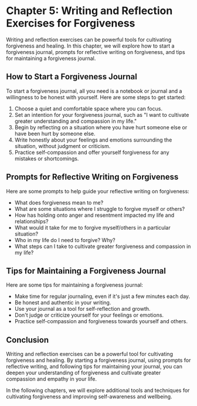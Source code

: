 Chapter 5: Writing and Reflection Exercises for Forgiveness
===========================================================

Writing and reflection exercises can be powerful tools for cultivating forgiveness and healing. In this chapter, we will explore how to start a forgiveness journal, prompts for reflective writing on forgiveness, and tips for maintaining a forgiveness journal.

How to Start a Forgiveness Journal
----------------------------------

To start a forgiveness journal, all you need is a notebook or journal and a willingness to be honest with yourself. Here are some steps to get started:

1. Choose a quiet and comfortable space where you can focus.
2. Set an intention for your forgiveness journal, such as "I want to cultivate greater understanding and compassion in my life."
3. Begin by reflecting on a situation where you have hurt someone else or have been hurt by someone else.
4. Write honestly about your feelings and emotions surrounding the situation, without judgment or criticism.
5. Practice self-compassion and offer yourself forgiveness for any mistakes or shortcomings.

Prompts for Reflective Writing on Forgiveness
---------------------------------------------

Here are some prompts to help guide your reflective writing on forgiveness:

* What does forgiveness mean to me?
* What are some situations where I struggle to forgive myself or others?
* How has holding onto anger and resentment impacted my life and relationships?
* What would it take for me to forgive myself/others in a particular situation?
* Who in my life do I need to forgive? Why?
* What steps can I take to cultivate greater forgiveness and compassion in my life?

Tips for Maintaining a Forgiveness Journal
------------------------------------------

Here are some tips for maintaining a forgiveness journal:

* Make time for regular journaling, even if it's just a few minutes each day.
* Be honest and authentic in your writing.
* Use your journal as a tool for self-reflection and growth.
* Don't judge or criticize yourself for your feelings or emotions.
* Practice self-compassion and forgiveness towards yourself and others.

Conclusion
----------

Writing and reflection exercises can be a powerful tool for cultivating forgiveness and healing. By starting a forgiveness journal, using prompts for reflective writing, and following tips for maintaining your journal, you can deepen your understanding of forgiveness and cultivate greater compassion and empathy in your life.

In the following chapters, we will explore additional tools and techniques for cultivating forgiveness and improving self-awareness and wellbeing.

